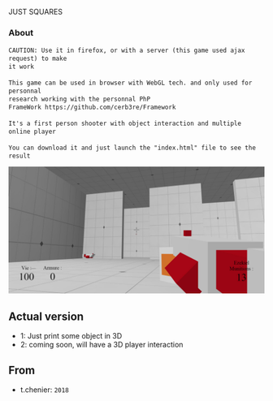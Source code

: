 JUST SQUARES
### About

```
CAUTION: Use it in firefox, or with a server (this game used ajax request) to make
it work

This game can be used in browser with WebGL tech. and only used for personnal 
research working with the personnal PhP 
FrameWork https://github.com/cerb3re/Framework

It's a first person shooter with object interaction and multiple online player

You can download it and just launch the "index.html" file to see the result
```
![alt text](https://raw.githubusercontent.com/cerb3re/justSquare_WebGL/master/assets/images/ingame3.jpg)

## Actual version

- 1: Just print some object in 3D
- 2: coming soon, will have a 3D player interaction 

## From

- t.chenier: `2018`